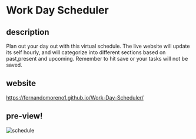 # Work Day Scheduler

## description
Plan out your day out with this virtual schedule. The live website will update its self hourly, and will categorize into different sections based on past,present and upcoming. Remember to hit save or your tasks will not be saved.

## website
https://fernandomoreno1.github.io/Work-Day-Scheduler/

## pre-view!
![schedule](https://user-images.githubusercontent.com/94732823/152666644-de00cc15-7ea8-4858-b7a6-2d422a6dad42.jpg)
